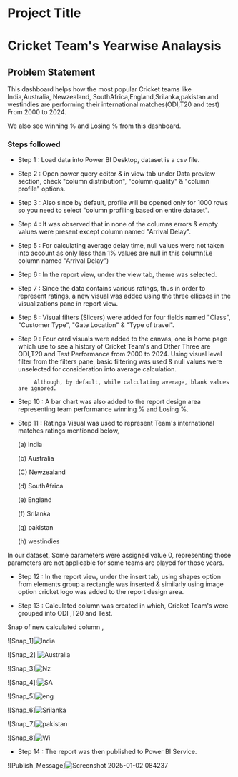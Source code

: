 
# Project Title


# Cricket Team's Yearwise Analaysis



## Problem Statement

This dashboard helps how the most popular Cricket teams like India,Australia, Newzealand, SouthAfrica,England,Srilanka,pakistan and westindies are performing their international matches(ODI,T20 and test) From 2000 to 2024.


We also see winning % and Losing % from this dashboard.


### Steps followed 

- Step 1 : Load data into Power BI Desktop, dataset is a csv file.
- Step 2 : Open power query editor & in view tab under Data preview section, check "column distribution", "column quality" & "column profile" options.
- Step 3 : Also since by default, profile will be opened only for 1000 rows so you need to select "column profiling based on entire dataset".
- Step 4 : It was observed that in none of the columns errors & empty values were present except column named "Arrival Delay".
- Step 5 : For calculating average delay time, null values were not taken into account as only less than 1% values are null in this column(i.e column named "Arrival Delay") 
- Step 6 : In the report view, under the view tab, theme was selected.
- Step 7 : Since the data contains various ratings, thus in order to represent ratings, a new visual was added using the three ellipses in the visualizations pane in report view. 
- Step 8 : Visual filters (Slicers) were added for four fields named "Class", "Customer Type", "Gate Location" & "Type of travel".
- Step 9 : Four card visuals were added to the canvas,  one is home page which use to see a history of Cricket Team's and Other Three are ODI,T20 and Test Performance from 2000 to 2024.
           Using visual level filter from the filters pane, basic filtering was used & null values were unselected for consideration into average calculation.
           
           Although, by default, while calculating average, blank values are ignored.
- Step 10 : A bar chart was also added to the report design area representing team performance winning % and Losing %.
- Step 11 : Ratings Visual was used to represent Team's international matches  ratings mentioned below,

  (a) India

  (b) Australia

  (C) Newzealand

  (d) SouthAfrica

  (e) England

  (f) Srilanka

  (g) pakistan

  (h) westindies

In our dataset, Some parameters were assigned value 0, representing those parameters are not applicable for some teams are played for those years.


- Step 12 : In the report view, under the insert tab, using shapes option from elements group a rectangle was inserted & similarly using image option cricket logo was added to the report design area. 

- Step 13 : Calculated column was created in which, Cricket Team's  were grouped into ODI ,T20 and Test.

        
Snap of new calculated column ,

![Snap_1]![India](https://github.com/user-attachments/assets/0af96642-31f7-4366-9a20-c8ac9aa8ee58)


![Snap_2]
![Australia](https://github.com/user-attachments/assets/6ea9db5b-fe2e-41dc-8095-c8091d9d0e41)

![Snap_3]![Nz](https://github.com/user-attachments/assets/f670ed1c-20e3-4a10-a59b-005ad8875686)

![Snap_4]!![SA](https://github.com/user-attachments/assets/53b92461-7a20-42ca-a2fa-62b0cd75672d)


![Snap_5]![eng](https://github.com/user-attachments/assets/6d1eb053-6bf5-450c-9d9f-a13c810ef37b)


![Snap_6]![Srilanka](https://github.com/user-attachments/assets/2e3a1228-2a61-4c67-8137-70f61af6b615)


        
 ![Snap_7]![pakistan](https://github.com/user-attachments/assets/ed1a7baa-c714-4f03-8c58-be0a74364eae)


 
  ![Snap_8]![Wi](https://github.com/user-attachments/assets/4460c98d-0e3a-449d-8892-2439b83f54d3)

 
 - Step 14 : The report was then published to Power BI Service.
 
 
![Publish_Message]![Screenshot 2025-01-02 084237](https://github.com/user-attachments/assets/e0362fb1-6cb6-449e-b31a-3a00289eff91)
